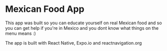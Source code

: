 # Mexican Food App

This app was built so you can educate yourself on real Mexican food and so you can get help if you're in Mexico and you dont know what things on the menu means :)

The app is built with React Native, Expo.io and reactnavigation.org
